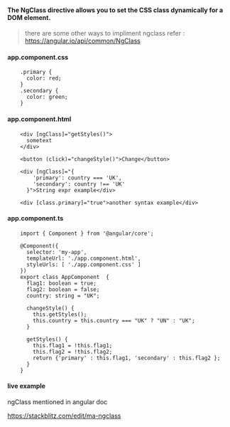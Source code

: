 #### The NgClass directive allows you to set the CSS class dynamically for a DOM element.

> there are some other ways to impliment ngclass refer : https://angular.io/api/common/NgClass

#### app.component.css

        .primary {
          color: red;
        }
        .secondary {
          color: green;
        }
        
#### app.component.html

        <div [ngClass]="getStyles()">
          sometext
        </div>

        <button (click)="changeStyle()">Change</button>

        <div [ngClass]="{
            'primary': country === 'UK',
            'secondary': country !== 'UK'
          }">String expr example</div>
          
        <div [class.primary]="true">another syntax example</div>
          
#### app.component.ts

        import { Component } from '@angular/core';

        @Component({
          selector: 'my-app',
          templateUrl: './app.component.html',
          styleUrls: [ './app.component.css' ]
        })
        export class AppComponent  {
          flag1: boolean = true;
          flag2: boolean = false;
          country: string = "UK";

          changeStyle() {
            this.getStyles();
            this.country = this.country === "UK" ? "UN" : "UK";
          }

          getStyles() {
            this.flag1 = !this.flag1;
            this.flag2 = !this.flag2;
            return {'primary' : this.flag1, 'secondary' : this.flag2 };
          }
        }
        
        
#### live example

ngClass mentioned in angular doc

https://stackblitz.com/edit/ma-ngclass

